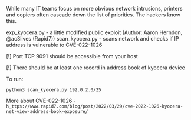
While many IT teams focus on more obvious network intrusions, printers and copiers often cascade down the list of priorities. The hackers know this. 

exp_kyocera.py - a little modified public exploit (Author: Aaron Herndon, @ac3lives (Rapid7))
scan_kyocera.py - scans network and checks if IP address is vulnerable to CVE-022-1026


[!] Port TCP 9091 should be accessible from your host

[!] There should be at least one record in address book of kyocera device

To run: 
```
python3 scan_kyocera.py 192.0.2.0/25
```

More about CVE-022-1026 - `h_ttps://www.rapid7.com/blog/post/2022/03/29/cve-2022-1026-kyocera-net-view-address-book-exposure/`

